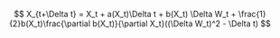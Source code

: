 $$
X_{t+\Delta t} = X_t + a(X_t)\Delta t + b(X_t) \Delta W_t + \frac{1}{2}b(X_t)\frac{\partial b(X_t)}{\partial X_t}((\Delta W_t)^2 - \Delta t)
$$